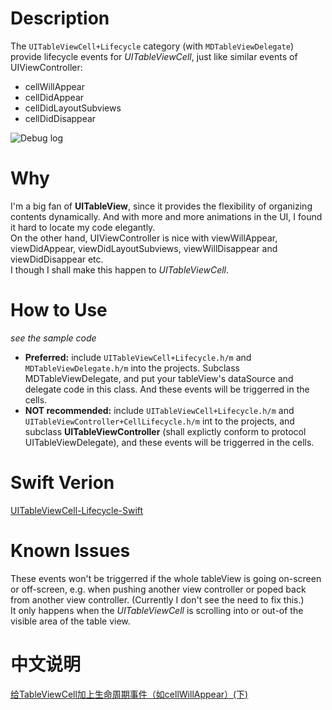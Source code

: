 # Description
The `UITableViewCell+Lifecycle` category (with `MDTableViewDelegate`) provide lifecycle events for *UITableViewCell*, just like similar events of UIViewController:  

* cellWillAppear
* cellDidAppear
* cellDidLayoutSubviews
* cellDidDisappear


![Debug log](https://github.com/madongchunqiu/UITableViewCell-Lifecycle/blob/master/UITableViewCell-Lifecycle.gif)  


# Why
I'm a big fan of **UITableView**, since it provides the flexibility of organizing contents dynamically. And with more and more animations in the UI, I found it hard to locate my code elegantly.  
On the other hand, UIViewController is nice with viewWillAppear, viewDidAppear, viewDidLayoutSubviews, viewWillDisappear and viewDidDisappear etc.   
I though I shall make this happen to *UITableViewCell*.  

# How to Use
*see the sample code*

* **Preferred:** include `UITableViewCell+Lifecycle.h/m` and `MDTableViewDelegate.h/m` into the projects. Subclass MDTableViewDelegate, and put your tableView's dataSource and delegate code in this class. And these events will be triggerred in the cells.  
* **NOT recommended:** include `UITableViewCell+Lifecycle.h/m` and `UITableViewController+CellLifecycle.h/m` int to the projects, and subclass **UITableViewController** (shall explictly conform to protocol UITableViewDelegate), and these events will be triggerred in the cells.  

# Swift Verion
[UITableViewCell-Lifecycle-Swift](https://github.com/madongchunqiu/UITableViewCell-Lifecycle-Swift)

# Known Issues
These events won't be triggerred if the whole tableView is going on-screen or off-screen, e.g. when pushing another view controller or poped back from another view controller. (Currently I don't see the need to fix this.)  
It only happens when the *UITableViewCell* is scrolling into or out-of the visible area of the table view.

# 中文说明
[给TableViewCell加上生命周期事件（如cellWillAppear）(下)](http://www.jianshu.com/p/64c76a587450)
